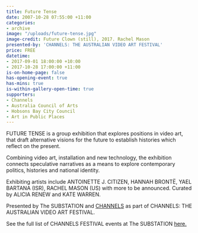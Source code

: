 ```yaml
---
title: Future Tense
date: 2007-10-28 07:55:00 +11:00
categories:
- archive
image: "/uploads/future-tense.jpg"
image-credit: Future Clown (still), 2017. Rachel Mason
presented-by: 'CHANNELS: THE AUSTRALIAN VIDEO ART FESTIVAL'
price: FREE
datetime:
- 2017-09-01 18:00:00 +10:00
- 2017-10-28 17:00:00 +11:00
is-on-home-page: false
has-opening-event: true
has-mins: true
is-within-gallery-open-time: true
supporters:
- Channels
- Australia Council of Arts
- Hobsons Bay City Council
- Art in Public Places
---
```


FUTURE TENSE is a group exhibition that explores positions in video art, that draft alternative visions for the future to establish histories which reflect on the present.

Combining video art, installation and new technology, the exhibition connects speculative narratives as a means to explore contemporary politics, histories and national identity.

Exhibiting artists include ANTOINETTE  J. CITIZEN, HANNAH BRONTË, YAEL BARTANA (ISR), RACHEL MASON (US) with more to be announced. Curated by ALICIA RENEW and KATE WARREN.

Presented by The SUBSTATION and [CHANNELS](http://channelsfestival.net.au/) as part of CHANNELS: THE AUSTRALIAN VIDEO ART FESTIVAL.

See the full list of CHANNELS FESTIVAL events at The SUBSTATION [here.](https://thesubstation.org.au/whats-on/channels/)
